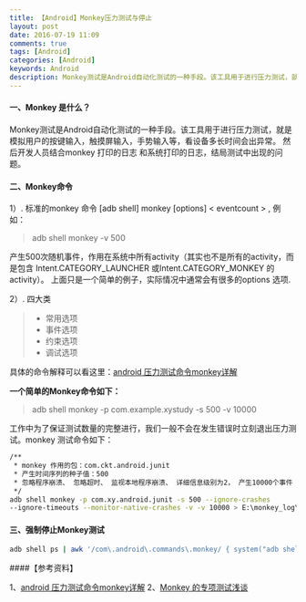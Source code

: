 ```yaml
---
title: 【Android】Monkey压力测试与停止
layout: post
date: 2016-07-19 11:09
comments: true
tags: [Android]
categories: [Android]
keywords: Android
description: Monkey测试是Android自动化测试的一种手段。该工具用于进行压力测试，就是模拟用户的按键输入，触摸屏输入，手势输入等，看设备多长时间会出异常。 然后开发人员结合monkey 打印的日志 和系统打印的日志，结局测试中出现的问题。
---
```



#### **一、Monkey 是什么？** 

Monkey测试是Android自动化测试的一种手段。该工具用于进行压力测试，就是模拟用户的按键输入，触摸屏输入，手势输入等，看设备多长时间会出异常。 然后开发人员结合monkey 打印的日志 和系统打印的日志，结局测试中出现的问题。



#### **二、Monkey命令**


1）. 标准的monkey 命令
[adb shell] monkey [options] < eventcount > , 例如：

> adb shell monkey -v 500

产生500次随机事件，作用在系统中所有activity（其实也不是所有的activity，而是包含  Intent.CATEGORY_LAUNCHER 或Intent.CATEGORY_MONKEY 的activity）。
上面只是一个简单的例子，实际情况中通常会有很多的options 选项.

2）. 四大类

> - 常用选项
> - 事件选项 
> - 约束选项 
> - 调试选项

具体的命令解释可以看这里：[android 压力测试命令monkey详解](http://www.jb51.net/article/48557.htm)

<!--more-->

**一个简单的Monkey命令如下：**

> adb shell monkey -p com.example.xystudy -s 500 -v 10000

工作中为了保证测试数量的完整进行，我们一般不会在发生错误时立刻退出压力测试。monkey 测试命令如下：

```bash
/**
 * monkey 作用的包：com.ckt.android.junit
 * 产生时间序列的种子值：500
 * 忽略程序崩溃、 忽略超时、 监视本地程序崩溃、 详细信息级别为2， 产生10000个事件 。
 */
adb shell monkey -p com.xy.android.junit -s 500 --ignore-crashes
--ignore-timeouts --monitor-native-crashes -v -v 10000 > E:\monkey_log\java_monkey_log.txt

```




#### **三、强制停止Monkey测试**

```bash
adb shell ps | awk '/com\.android\.commands\.monkey/ { system("adb shell kill " $2) }'  

```





####【参考资料】

1、[android 压力测试命令monkey详解](http://www.jb51.net/article/48557.htm)
2、[Monkey 的专项测试浅谈](http://www.testwo.com/article/402)